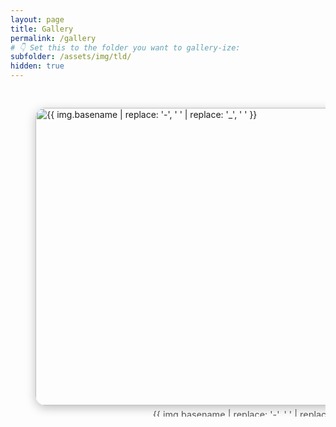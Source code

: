 ```yaml
---
layout: page
title: Gallery 
permalink: /gallery
# 👇 Set this to the folder you want to gallery-ize:
subfolder: /assets/img/tld/
hidden: true
---
```


<style>
  .gallery-scroll {
    display: flex;
    gap: 1.5rem;
    overflow-x: auto;
    scroll-snap-type: x mandatory;
    -webkit-overflow-scrolling: touch;
    padding: 1rem 0 2rem;
    width: 100%; /* take full page width */
  }

  .gallery-scroll::-webkit-scrollbar { height: 10px; }
  .gallery-scroll::-webkit-scrollbar-track { background: rgba(0,0,0,0.05); }
  .gallery-scroll::-webkit-scrollbar-thumb { background: rgba(0,0,0,0.25); border-radius: 8px; }

  .gallery-item {
    flex: 0 0 auto;
    width: min(95vw, 800px); /* bigger images */
    scroll-snap-align: start;
  }

  .gallery-item img {
    width: 100%;
    height: auto;
    border-radius: 16px;
    box-shadow: 0 4px 16px rgba(0,0,0,0.25);
  }

  .gallery-item figcaption {
    font-size: 0.9rem;
    opacity: 0.75;
    margin-top: 0.35rem;
    text-align: center;
  }
</style>

<div class="gallery-scroll" id="auto-scroll-gallery">
  {%- assign files = site.static_files | where_exp: "f", "f.path contains page.subfolder" -%}
  {%- assign images = "" | split: "" -%}
  {%- for f in files -%}
    {%- assign ext = f.extname | downcase -%}
    {%- if ext == ".jpg" or ext == ".jpeg" or ext == ".png" or ext == ".gif" or ext == ".webp" -%}
      {%- assign images = images | push: f -%}
    {%- endif -%}
  {%- endfor -%}
  {%- assign images = images | sort: "path" -%}

  {%- for img in images -%}
    <div class="gallery-item">
      <figure>
        <img src="{{ img.path | relative_url }}"
             alt="{{ img.basename | replace: '-', ' ' | replace: '_', ' ' }}"
             loading="lazy" />
        <figcaption>{{ img.basename | replace: '-', ' ' | replace: '_', ' ' }}</figcaption>
      </figure>
    </div>
  {%- endfor -%}
</div>

<script>
  // Auto-scroll effect
  const gallery = document.getElementById("auto-scroll-gallery");
  let scrollAmount = 0;
  let step = 5; // px per frame
  let delay = 20; // ms between frames

  function autoScroll() {
    if (!gallery) return;
    scrollAmount += step;
    if (scrollAmount >= gallery.scrollWidth - gallery.clientWidth) {
      scrollAmount = 0; // loop back
    }
    gallery.scrollTo({ left: scrollAmount, behavior: "smooth" });
  }

  setInterval(autoScroll, delay);
</script>
